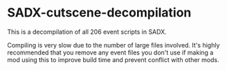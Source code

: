 # SADX-cutscene-decompilation
This is a decompilation of all 206 event scripts in SADX.

Compiling is very slow due to the number of large files involved.
It's highly recommended that you remove any event files you don't use if making a mod using this to improve build time and prevent conflict with other mods.
